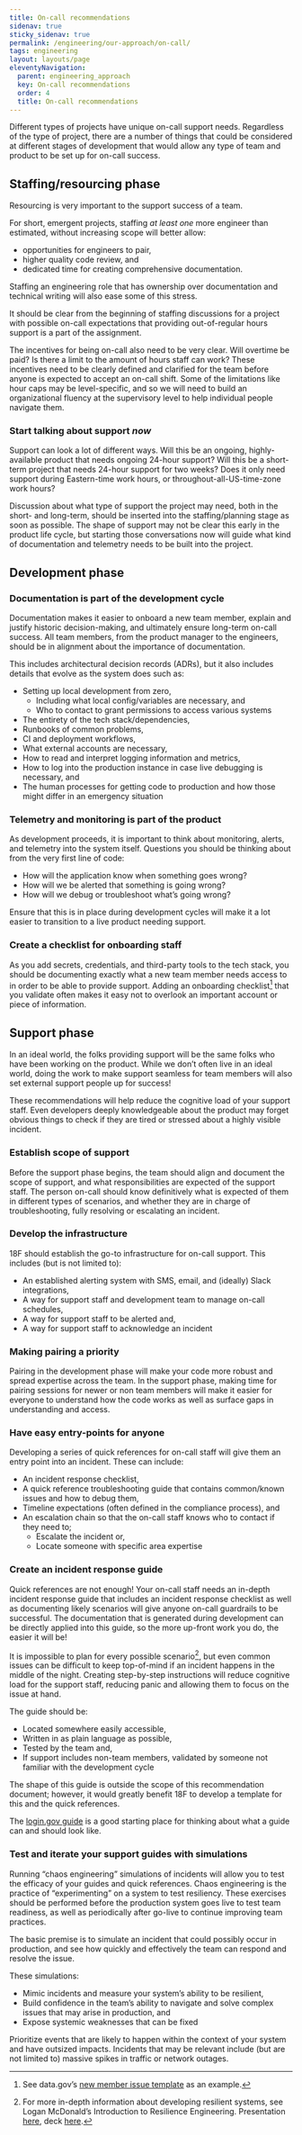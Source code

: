 ```yaml
---
title: On-call recommendations 
sidenav: true
sticky_sidenav: true
permalink: /engineering/our-approach/on-call/
tags: engineering
layout: layouts/page
eleventyNavigation: 
  parent: engineering_approach
  key: On-call recommendations 
  order: 4
  title: On-call recommendations 
---
```

Different types of projects have unique on-call support needs.
Regardless of the type of project, there are a number of things that
could be considered at different stages of development that would
allow any type of team and product to be set up for on-call success.

## Staffing/resourcing phase
Resourcing is very important to the support success of a team.

For short, emergent projects, staffing *at least one* more engineer than estimated,
without increasing scope will better allow:
 - opportunities for engineers to pair,
 - higher quality code review, and
 - dedicated time for creating comprehensive documentation.

Staffing an engineering role that has ownership over documentation and technical
writing will also ease some of this stress.

It should be clear from the beginning of staffing discussions for a project with
possible on-call expectations that providing out-of-regular hours support is a part
of the assignment.

The incentives for being on-call also need to be very clear. Will overtime be paid?
Is there a limit to the amount of hours staff can work? These incentives need to be
clearly defined and clarified for the team before anyone is expected to accept an
on-call shift. Some of the limitations like hour caps may be level-specific, and so
we will need to build an organizational fluency at the supervisory level to help
individual people navigate them.

### Start talking about support *now*
Support can look a lot of different ways. Will this be an ongoing, highly-available
product that needs ongoing 24-hour support? Will this be a short-term project that
needs 24-hour support for two weeks? Does it only need support during Eastern-time
work hours, or throughout-all-US-time-zone work hours? 

Discussion about what type of support the project may need, both in the short- and
long-term, should be inserted into the staffing/planning stage as soon as possible.
The shape of support may not be clear this early in the product life cycle, but
starting those conversations now will guide what kind of documentation and telemetry
needs to be built into the project.

## Development phase

### Documentation is part of the development cycle
Documentation makes it easier to onboard a new team member, explain and justify
historic decision-making, and ultimately ensure long-term on-call success. All team
members, from the product manager to the engineers, should be in alignment about the
importance of documentation.

This includes architectural decision records (ADRs), but it also includes details
that evolve as the system does such as:
- Setting up local development from zero,
  - Including what local config/variables are necessary, and
  - Who to contact to grant permissions to access various systems
- The entirety of the tech stack/dependencies,
- Runbooks of common problems,
- CI and deployment workflows,
- What external accounts are necessary, 
- How to read and interpret logging information and metrics,
- How to log into the production instance in case live debugging is necessary, and
- The human processes for getting code to production and how those might differ in an emergency situation

### Telemetry and monitoring is part of the product
As development proceeds, it is important to think about monitoring, alerts, and
telemetry into the system itself. Questions you should be thinking about from the
very first line of code:
- How will the application know when something goes wrong?
- How will we be alerted that something is going wrong?
- How will we debug or troubleshoot what’s going wrong?

Ensure that this is in place during development cycles will make it a lot easier to
transition to a live product needing support.

### Create a checklist for onboarding staff
As you add secrets, credentials, and third-party tools to the tech stack, you should
be documenting exactly what a new team member needs access to in order to be able to
provide support. Adding an onboarding checklist[^1] that you validate often makes it
easy not to overlook an important account or piece of information.

## Support phase
In an ideal world, the folks providing support will be the same folks who have been
working on the product. While we don’t often live in an ideal world, doing the work
to make support seamless for team members will also set external support people up
for success!

These recommendations will help reduce the cognitive load of your support staff. Even
developers deeply knowledgeable about the product may forget obvious things to check
if they are tired or stressed about a highly visible incident.

### Establish scope of support
Before the support phase begins, the team should align and document the scope of
support, and what responsibilities are expected of the support staff. The person
on-call should know definitively what is expected of them in different types of
scenarios, and whether they are in charge of troubleshooting, fully resolving or
escalating an incident. 

### Develop the infrastructure
18F should establish the go-to infrastructure for on-call support. This includes (but
is not limited to):
- An established alerting system with SMS, email, and (ideally) Slack integrations,
- A way for support staff and development team to manage on-call schedules,
- A way for support staff to be alerted and,
- A way for support staff to acknowledge an incident

### Making pairing a priority
Pairing in the development phase will make your code more robust and spread expertise
across the team. In the support phase, making time for pairing sessions for newer or
non team members will make it easier for everyone to understand how the code works as
well as surface gaps in understanding and access.

### Have easy entry-points for anyone
Developing a series of quick references for on-call staff will give them an entry
point into an incident. These can include:
- An incident response checklist,
- A quick reference troubleshooting guide that contains common/known issues and how to debug them,
- Timeline expectations (often defined in the compliance process), and
- An escalation chain so that the on-call staff knows who to contact if they need to;
  - Escalate the incident or,
  - Locate someone with specific area expertise

### Create an incident response guide
Quick references are not enough! Your on-call staff needs an in-depth incident response
guide that includes an incident response checklist as well as documenting likely
scenarios will give anyone on-call guardrails to be successful. The documentation that
is generated during development can be directly applied into this guide, so the more
up-front work you do, the easier it will be!

It is impossible to plan for every possible scenario[^2], but even common issues can
be difficult to keep top-of-mind if an incident happens in the middle of the night.
Creating step-by-step instructions will reduce cognitive load for the support staff,
reducing panic and allowing them to focus on the issue at hand.

The guide should be:
- Located somewhere easily accessible,
- Written in as plain language as possible,
- Tested by the team and,
- If support includes non-team members, validated by someone not familiar with the development cycle 

The shape of this guide is outside the scope of this recommendation document; however,
it would greatly benefit 18F to develop a template for this and the quick references.

The [login.gov guide](https://handbook.login.gov/articles/secops-incident-response-guide.html)
is a good starting place for thinking about what a guide can and should look like.

### Test and iterate your support guides with simulations
Running “chaos engineering” simulations of incidents will allow you to test the
efficacy of your guides and quick references. Chaos engineering is the practice of
“experimenting” on a system to test resiliency. These exercises should be performed
before the production system goes live to test team readiness, as well as periodically
after go-live to continue improving team practices.

The basic premise is to simulate an incident that could possibly occur in production,
and see how quickly and effectively the team can respond and resolve the issue.

These simulations:
- Mimic incidents and measure your system’s ability to be resilient, 
- Build confidence in the team’s ability to navigate and solve complex issues that may arise in production, and
- Expose systemic weaknesses that can be fixed

Prioritize events that are likely to happen within the context of your system and have outsized impacts. Incidents that may be relevant include (but are not limited to) massive spikes in traffic or network outages. 

[^1]: See data.gov’s [new member issue template](https://github.com/GSA/datagov-deploy/blob/master/.github/ISSUE_TEMPLATE/onboard-team-member.md) as an example.
[^2]: For more in-depth information about developing resilient systems, see Logan McDonald’s Introduction to Resilience Engineering. Presentation [here](https://drive.google.com/file/d/18edrkHIemf1gvcekZOklmZx5Rvj4SzLv/view?usp=sharing), deck [here](https://docs.google.com/presentation/d/1W9wKibgBvxCFpvLPNtGnkPiPDigAE1ih7MFFwTduLGI/edit#slide=id.g5ecdbbee9e_0_0).